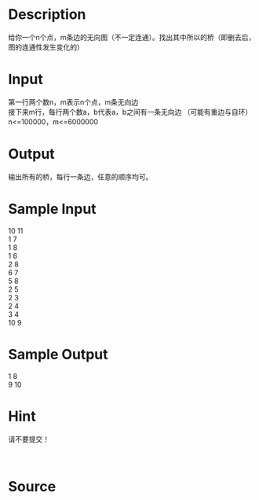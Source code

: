 
# Description

<div class="content"><div>给你一个n个点，m条边的无向图（不一定连通）。找出其中所以的桥（即删去后，图的连通性发生变化的）</div>
<div></div>
<p></p></div>

# Input

<div class="content"><div>第一行两个数n，m表示n个点，m条无向边</div>
<div>接下来m行，每行两个数a，b代表a，b之间有一条无向边 （可能有重边与自环）</div>
<div>n&lt;=100000，m&lt;=6000000</div>
<div></div>
<p></p></div>

# Output

<div class="content"><div>输出所有的桥，每行一条边，任意的顺序均可。</div>
<div></div>
<p></p></div>

# Sample Input

<div class="content"><span class="sampledata">10 11<br/>
1 7<br/>
1 8<br/>
1 6<br/>
2 8<br/>
6 7<br/>
5 8<br/>
2 5<br/>
2 3<br/>
2 4<br/>
3 4<br/>
10 9</span></div>

# Sample Output

<div class="content"><span class="sampledata">1 8<br/>
9 10</span></div>

# Hint

<div class="content"><p></p><p>请不要提交！</p><br/>
<p></p><p></p></div>

# Source

<div class="content"><p><a href="problemset.php?search="></a></p></div>

